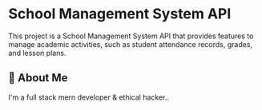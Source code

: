 # School Management System API

This project is a School Management System API that provides features to manage academic activities, such as student attendance records, grades, and lesson plans. 

## 🚀 About Me
I'm a full stack mern developer & ethical hacker..

